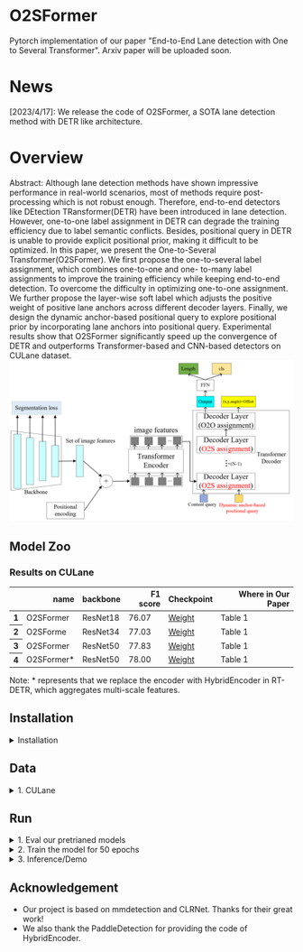 # O2SFormer
Pytorch implementation of our paper "End-to-End Lane detection with One to Several Transformer". Arxiv paper will be uploaded soon.

# News
[2023/4/17]: We release the code of O2SFormer, a SOTA lane detection method with DETR like architecture.

# Overview
Abstract: Although lane detection methods have shown impressive performance in real-world scenarios, most of methods require post-processing which is not robust enough. Therefore, end-to-end detectors like DEtection TRansformer(DETR) have been introduced in lane detection. However, one-to-one label assignment in DETR can degrade the training efficiency due to label semantic conflicts. Besides, positional query in DETR is unable to provide explicit positional prior, making it difficult to be optimized. In this paper, we present the One-to-Several Transformer(O2SFormer). We first propose the one-to-several label assignment, which combines one-to-one and one- to-many label assignments to improve the training efficiency while keeping end-to-end detection. To overcome the difficulty in optimizing one-to-one assignment. We further propose the layer-wise soft label which adjusts the positive weight of positive lane anchors across different decoder layers. Finally, we design the dynamic anchor-based positional query to explore positional prior by incorporating lane anchors into positional query. Experimental results show that O2SFormer significantly speed up the convergence of DETR and outperforms Transformer-based and CNN-based detectors on CULane dataset.
![Overview](fig/4.png "Overview")

## Model Zoo
### Results on CULane
<table>
  <thead>
    <tr style="text-align: right;">
      <th></th>
      <th>name</th>
      <th>backbone</th>
      <th>F1 score</th>
      <th>Checkpoint</th>
      <th>Where in Our Paper</a></th>
    </tr>
  </thead>
  <tbody>
    <tr>
      <th>1</th>
      <td>O2SFormer</td>
      <td>ResNet18</td>
      <td>76.07</td>
      <td><a href="https://github.com/zkyseu/O2SFormer/releases/download/weight/model_res18.pth">Weight</a></td>
      <td>Table 1</td>
    </tr>
    <tr>
      <th>2</th>
      <td>O2SForme</td>
      <td>ResNet34</td>
      <td>77.03</td>
      <td><a href="https://github.com/zkyseu/O2SFormer/releases/download/weight/model_res34.pth">Weight</a></td>
      <td>Table 1</td>
    </tr>
    <tr>
      <th>3</th>
      <td>O2SFormer</td>
      <td>ResNet50</td>
      <td>77.83</td>
      <td><a href="https://github.com/zkyseu/O2SFormer/releases/download/weight/model_res50.pth">Weight</a>&nbsp</td>
      <td>Table 1</td>
    </tr>
    <tr>
      <th>4</th>
      <td>O2SFormer*</td>
      <td>ResNet50</td>
      <td>78.00</td>
      <td><a href="https://github.com/zkyseu/O2SFormer/releases/download/weight/model_res50_hyb.pth">Weight</a>&nbsp</td>
      <td>Table 1</td>
    </tr>
  </tbody>
</table>
Note: * represents that we replace the encoder with HybridEncoder in RT-DETR, which aggregates multi-scale features.

## Installation
<details>
  <summary>Installation</summary>
  
  We construct the code of O2SFormer based on mmdetection. 
  We test our models under ```python=3.7.13,pytorch=1.12.1,cuda=10.2,mmdet=2.28.2,mmcv=1.7.1```. It should be noted that mmdet<=2.28.x.

   1. Clone this repo
   ```sh
   git clone https://github.com/zkyseu/O2SFormer.git
   cd O2SFormer
   ```

   2. Install Pytorch and torchvision

   Follow the instruction on https://pytorch.org/get-started/locally/.
   ```sh
   # an example:
   conda install -c pytorch pytorch torchvision
   ```

   3. Install other needed packages
   ```sh
   pip install -r requirements.txt
   # Note: If you meet errors when install mmdetection or mmcv, we suggset you can refer to mmdetection repo for more details
   ```

</details>

## Data

<details>
  <summary>1. CULane</summary>

 In our paper, we use CULane to evaluate the O2SFormer
  
Please download [CULane](https://xingangpan.github.io/projects/CULane.html) dataset. Unzip data to `$CULANEROOT` and then create `$data` directory
  
  
```Shell
cd $LANEDET_ROOT
mkdir -p data
ln -s $CULANEROOT data/CULane
```
  
Organize the CULane as following: 
```
$CULANEROOT/driver_xx_xxframe    # data folders x6
$CULANEROOT/laneseg_label_w16    # lane segmentation labels
$CULANEROOT/list                 # data lists
```

</details>

## Run

<details>
  <summary>1. Eval our pretrianed models</summary>

  <!-- ### Eval our pretrianed model -->
  Download our O2SFormer model checkpoint with ResNet50 and perform the command below. You can expect to get the F1 score about 77.83.
  ```sh
  bash eval.sh  /path/to/your/config /path/to/your/checkpoint
  ```

</details>

<details>
  <summary>2. Train the model for 50 epochs</summary>

We use the O2SFormer trained for 50 epochs as an example to demonstrate how to train our model.

You can also train our model on a single process:
```sh
bash train.sh /path/config
```
  
You can run our model with multi-GPUs with following code:
```sh
bash dist_train.sh /path/config num_gpus
```

</details>

<details>
  <summary>3. Inference/Demo</summary>
We take the O2SFormer with ResNet34 as an example. You first download the weight of the model and then run the following code to get the visualization result. Result is saved in save.jpg.

```sh
 python infer_img.py configs/resnet_34_culane.py --checkpoint model_res34.pth --img_path /path/img
```


</details>


</details>

## Acknowledgement
* Our project is based on mmdetection and CLRNet. Thanks for their great work!
* We also thank the PaddleDetection for providing the code of HybridEncoder.
